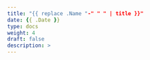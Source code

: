 ```yaml
---
title: "{{ replace .Name "-" " " | title }}"
date: {{ .Date }}
type: docs
weight: 4
draft: false
description: >
---
```

